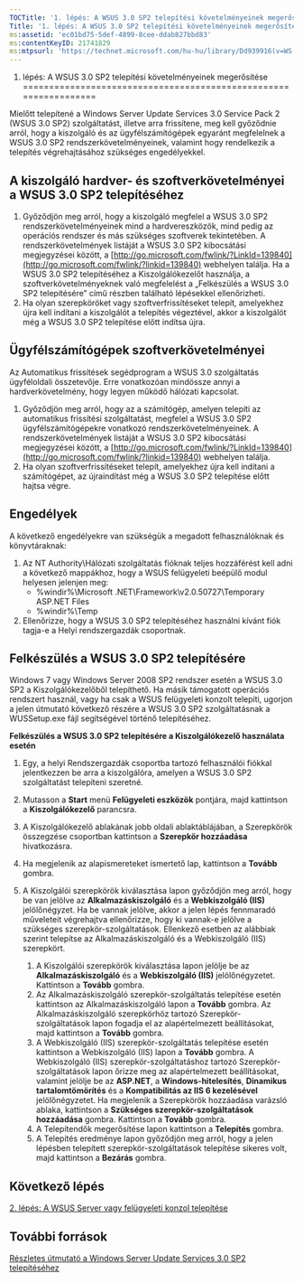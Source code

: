 ```yaml
---
TOCTitle: '1. lépés: A WSUS 3.0 SP2 telepítési követelményeinek megerősítése'
Title: '1. lépés: A WSUS 3.0 SP2 telepítési követelményeinek megerősítése'
ms:assetid: 'ec01bd75-5def-4899-8cee-ddab827bbd83'
ms:contentKeyID: 21741829
ms:mtpsurl: 'https://technet.microsoft.com/hu-hu/library/Dd939916(v=WS.10)'
---
```


1. lépés: A WSUS 3.0 SP2 telepítési követelményeinek megerősítése
=================================================================

Mielőtt telepítené a Windows Server Update Services 3.0 Service Pack 2 (WSUS 3.0 SP2) szolgáltatást, illetve arra frissítene, meg kell győződnie arról, hogy a kiszolgáló és az ügyfélszámítógépek egyaránt megfelelnek a WSUS 3.0 SP2 rendszerkövetelményeinek, valamint hogy rendelkezik a telepítés végrehajtásához szükséges engedélyekkel.

A kiszolgáló hardver- és szoftverkövetelményei a WSUS 3.0 SP2 telepítéséhez
---------------------------------------------------------------------------

1.  Győződjön meg arról, hogy a kiszolgáló megfelel a WSUS 3.0 SP2 rendszerkövetelményeinek mind a hardvereszközök, mind pedig az operációs rendszer és más szükséges szoftverek tekintetében. A rendszerkövetelmények listáját a WSUS 3.0 SP2 kibocsátási megjegyzései között, a [http://go.microsoft.com/fwlink/?LinkId=139840](http://go.microsoft.com/fwlink/?linkid=139840) webhelyen találja. Ha a WSUS 3.0 SP2 telepítéséhez a Kiszolgálókezelőt használja, a szoftverkövetelményeknek való megfelelést a „Felkészülés a WSUS 3.0 SP2 telepítésére” című részben található lépésekkel ellenőrizheti.
2.  Ha olyan szerepköröket vagy szoftverfrissítéseket telepít, amelyekhez újra kell indítani a kiszolgálót a telepítés végeztével, akkor a kiszolgálót még a WSUS 3.0 SP2 telepítése előtt indítsa újra.

Ügyfélszámítógépek szoftverkövetelményei
----------------------------------------

Az Automatikus frissítések segédprogram a WSUS 3.0 szolgáltatás ügyféloldali összetevője. Erre vonatkozóan mindössze annyi a hardverkövetelmény, hogy legyen működő hálózati kapcsolat.

1.  Győződjön meg arról, hogy az a számítógép, amelyen telepíti az automatikus frissítési szolgáltatást, megfelel a WSUS 3.0 SP2 ügyfélszámítógépekre vonatkozó rendszerkövetelményeinek. A rendszerkövetelmények listáját a WSUS 3.0 SP2 kibocsátási megjegyzései között, a [http://go.microsoft.com/fwlink/?LinkId=139840](http://go.microsoft.com/fwlink/?linkid=139840) webhelyen találja.
2.  Ha olyan szoftverfrissítéseket telepít, amelyekhez újra kell indítani a számítógépet, az újraindítást még a WSUS 3.0 SP2 telepítése előtt hajtsa végre.

Engedélyek
----------

A következő engedélyekre van szükségük a megadott felhasználóknak és könyvtáraknak:

1.  Az NT Authority\\Hálózati szolgáltatás fióknak teljes hozzáférést kell adni a következő mappákhoz, hogy a WSUS felügyeleti beépülő modul helyesen jelenjen meg:
    -   %windir%\\Microsoft .NET\\Framework\\v2.0.50727\\Temporary ASP.NET Files
    -   %windir%\\Temp
2.  Ellenőrizze, hogy a WSUS 3.0 SP2 telepítéséhez használni kívánt fiók tagja-e a Helyi rendszergazdák csoportnak.

Felkészülés a WSUS 3.0 SP2 telepítésére
---------------------------------------

Windows 7 vagy Windows Server 2008 SP2 rendszer esetén a WSUS 3.0 SP2 a Kiszolgálókezelőből telepíthető. Ha másik támogatott operációs rendszert használ, vagy ha csak a WSUS felügyeleti konzolt telepíti, ugorjon a jelen útmutató következő részére a WSUS 3.0 SP2 szolgáltatásnak a WUSSetup.exe fájl segítségével történő telepítéséhez.

**Felkészülés a WSUS 3.0 SP2 telepítésére a Kiszolgálókezelő használata esetén**
1.  Egy, a helyi Rendszergazdák csoportba tartozó felhasználói fiókkal jelentkezzen be arra a kiszolgálóra, amelyen a WSUS 3.0 SP2 szolgáltatást telepíteni szeretné.

2.  Mutasson a **Start** menü **Felügyeleti eszközök** pontjára, majd kattintson a **Kiszolgálókezelő** parancsra.

3.  A Kiszolgálókezelő ablakának jobb oldali ablaktáblájában, a Szerepkörök összegzése csoportban kattintson a **Szerepkör hozzáadása** hivatkozásra.

4.  Ha megjelenik az alapismereteket ismertető lap, kattintson a **Tovább** gombra.

5.  A Kiszolgálói szerepkörök kiválasztása lapon győződjön meg arról, hogy be van jelölve az **Alkalmazáskiszolgáló** és a **Webkiszolgáló (IIS)** jelölőnégyzet. Ha be vannak jelölve, akkor a jelen lépés fennmaradó műveleteit végrehajtva ellenőrizze, hogy ki vannak-e jelölve a szükséges szerepkör-szolgáltatások. Ellenkező esetben az alábbiak szerint telepítse az Alkalmazáskiszolgáló és a Webkiszolgáló (IIS) szerepkört.

    1.  A Kiszolgálói szerepkörök kiválasztása lapon jelölje be az **Alkalmazáskiszolgáló** és a **Webkiszolgáló (IIS)** jelölőnégyzetet. Kattintson a **Tovább** gombra.
    2.  Az Alkalmazáskiszolgáló szerepkör-szolgáltatás telepítése esetén kattintson az Alkalmazáskiszolgáló lapon a **Tovább** gombra. Az Alkalmazáskiszolgáló szerepkörhöz tartozó Szerepkör-szolgáltatások lapon fogadja el az alapértelmezett beállításokat, majd kattintson a **Tovább** gombra.
    3.  A Webkiszolgáló (IIS) szerepkör-szolgáltatás telepítése esetén kattintson a Webkiszolgáló (IIS) lapon a **Tovább** gombra. A Webkiszolgáló (IIS) szerepkör-szolgáltatáshoz tartozó Szerepkör-szolgáltatások lapon őrizze meg az alapértelmezett beállításokat, valamint jelölje be az **ASP.NET**, a **Windows-hitelesítés**, **Dinamikus tartalomtömörítés** és a **Kompatibilitás az IIS 6 kezelésével** jelölőnégyzetet. Ha megjelenik a Szerepkörök hozzáadása varázsló ablaka, kattintson a **Szükséges szerepkör-szolgáltatások hozzáadása** gombra. Kattintson a **Tovább** gombra.
    4.  A Telepítendők megerősítése lapon kattintson a **Telepítés** gombra.
    5.  A Telepítés eredménye lapon győződjön meg arról, hogy a jelen lépésben telepített szerepkör-szolgáltatások telepítése sikeres volt, majd kattintson a **Bezárás** gombra.

Következő lépés
---------------

[2. lépés: A WSUS Server vagy felügyeleti konzol telepítése](https://technet.microsoft.com/6db6fcb0-c55d-43b9-9b07-4040c6267759)

További források
----------------

[Részletes útmutató a Windows Server Update Services 3.0 SP2 telepítéséhez](https://technet.microsoft.com/4b504edc-93b3-45b0-a7e8-d0107f1a4442)
